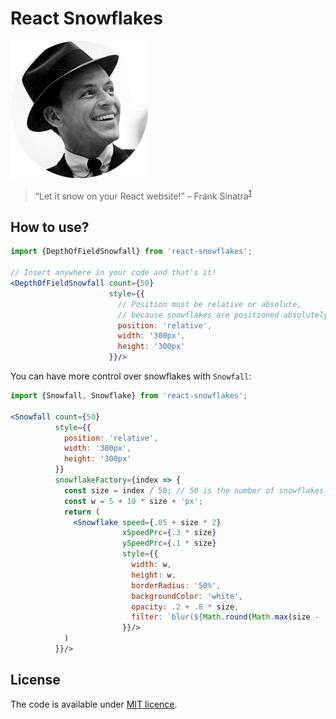 # React Snowflakes

![Frank Sinatra](sinatra.png)

> “Let it snow on your React website!” – Frank Sinatra<sup><a href="https://www.youtube.com/watch?v=aQzlJRjXSGY">1</a></sup>

## How to use?

```jsx
import {DepthOfFieldSnowfall} from 'react-snowflakes';

// Insert anywhere in your code and that's it!
<DepthOfFieldSnowfall count={50}
                      style={{
                        // Position must be relative or absolute,
                        // because snowflakes are positioned absolutely.
                        position: 'relative',
                        width: '300px',
                        height: '300px'
                      }}/>
```

You can have more control over snowflakes with `Snowfall`:

```jsx
import {Snowfall, Snowflake} from 'react-snowflakes';

<Snowfall count={50}
          style={{
            position: 'relative',
            width: '300px',
            height: '300px'
          }}
          snowflakeFactory={index => {
            const size = index / 50; // 50 is the number of snowflakes.
            const w = 5 + 10 * size + 'px';
            return (
              <Snowflake speed={.05 + size * 2}
                         xSpeedPrc={.3 * size}
                         ySpeedPrc={.1 * size}
                         style={{
                           width: w,
                           height: w,
                           borderRadius: '50%',
                           backgroundColor: 'white',
                           opacity: .2 + .8 * size,
                           filter: `blur(${Math.round(Math.max(size - .5, 0) * 15)}px)`
                         }}/>
            )
          }}/>
```

## License

The code is available under [MIT licence](LICENSE).
